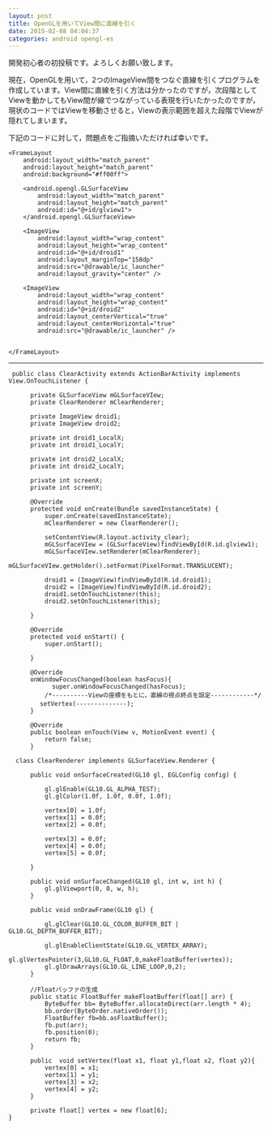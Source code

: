 ```yaml
---
layout: post
title: OpenGLを用いてView間に直線を引く
date: 2015-02-08 04:04:37
categories: android opengl-es
---
```

<p>開発初心者の初投稿です。よろしくお願い致します。</p>

<p>現在，OpenGLを用いて，2つのImageView間をつなぐ直線を引くプログラムを作成しています。View間に直線を引く方法は分かったのですが，次段階としてViewを動かしてもView間が線でつながっている表現を行いたかったのですが，現状のコードではViewを移動させると，Viewの表示範囲を超えた段階でViewが隠れてしまいます。</p>

<p>下記のコードに対して，問題点をご指摘いただければ幸いです。</p>

<pre><code>&lt;FrameLayout
    android:layout_width="match_parent"
    android:layout_height="match_parent"
    android:background="#ff00ff"&gt;

    &lt;android.opengl.GLSurfaceView
        android:layout_width="match_parent"
        android:layout_height="match_parent"
        android:id="@+id/glview1"&gt;
    &lt;/android.opengl.GLSurfaceView&gt;

    &lt;ImageView
        android:layout_width="wrap_content"
        android:layout_height="wrap_content"
        android:id="@+id/droid1"
        android:layout_marginTop="158dp"
        android:src="@drawable/ic_launcher"
        android:layout_gravity="center" /&gt;

    &lt;ImageView
        android:layout_width="wrap_content"
        android:layout_height="wrap_content"
        android:id="@+id/droid2"
        android:layout_centerVertical="true"
        android:layout_centerHorizontal="true"
        android:src="@drawable/ic_launcher" /&gt;


&lt;/FrameLayout&gt;
</code></pre>

<hr>

<pre><code> public class ClearActivity extends ActionBarActivity implements View.OnTouchListener {

      private GLSurfaceView mGLSurfaceVIew;
      private ClearRenderer mClearRenderer;

      private ImageView droid1;
      private ImageView droid2;

      private int droid1_LocalX;
      private int droid1_LocalY;

      private int droid2_LocalX;
      private int droid2_LocalY;

      private int screenX;
      private int screenY;

      @Override
      protected void onCreate(Bundle savedInstanceState) {
          super.onCreate(savedInstanceState);
          mClearRenderer = new ClearRenderer();

          setContentView(R.layout.activity_clear);
          mGLSurfaceVIew = (GLSurfaceView)findViewById(R.id.glview1);
          mGLSurfaceVIew.setRenderer(mClearRenderer);
          mGLSurfaceVIew.getHolder().setFormat(PixelFormat.TRANSLUCENT);

          droid1 = (ImageView)findViewById(R.id.droid1);
          droid2 = (ImageView)findViewById(R.id.droid2);
          droid1.setOnTouchListener(this);
          droid2.setOnTouchListener(this);

      }

      @Override
      protected void onStart() {
          super.onStart();

      }

      @Override
      onWindowFocusChanged(boolean hasFocus){
            super.onWindowFocusChanged(hasFocus);
          /*----------Viewの座標をもとに，直線の視点終点を設定------------*/
  　　　　setVertex(--------------);
      }

      @Override
      public boolean onTouch(View v, MotionEvent event) {
          return false;
      }

  class ClearRenderer implements GLSurfaceView.Renderer {

      public void onSurfaceCreated(GL10 gl, EGLConfig config) {

          gl.glEnable(GL10.GL_ALPHA_TEST);
          gl.glColor(1.0f, 1.0f, 0.0f, 1.0f);

          vertex[0] = 1.0f;
          vertex[1] = 0.0f;
          vertex[2] = 0.0f;

          vertex[3] = 0.0f;
          vertex[4] = 0.0f;
          vertex[5] = 0.0f;

      }

      public void onSurfaceChanged(GL10 gl, int w, int h) {
          gl.glViewport(0, 0, w, h);
      }

      public void onDrawFrame(GL10 gl) {

          gl.glClear(GL10.GL_COLOR_BUFFER_BIT | GL10.GL_DEPTH_BUFFER_BIT);

          gl.glEnableClientState(GL10.GL_VERTEX_ARRAY);
          gl.glVertexPointer(3,GL10.GL_FLOAT,0,makeFloatBuffer(vertex));
          gl.glDrawArrays(GL10.GL_LINE_LOOP,0,2);
      }

      //Floatバッファの生成
      public static FloatBuffer makeFloatBuffer(float[] arr) {
          ByteBuffer bb= ByteBuffer.allocateDirect(arr.length * 4);
          bb.order(ByteOrder.nativeOrder());
          FloatBuffer fb=bb.asFloatBuffer();
          fb.put(arr);
          fb.position(0);
          return fb;
      }

      public  void setVertex(float x1, float y1,float x2, float y2){
          vertex[0] = x1;
          vertex[1] = y1;
          vertex[3] = x2;
          vertex[4] = y2;
      }

      private float[] vertex = new float[6];
}
</code></pre>
